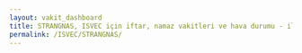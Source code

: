 ```yaml
---
layout: vakit_dashboard
title: STRANGNAS, ISVEC için iftar, namaz vakitleri ve hava durumu - ilçe/eyalet seç
permalink: /ISVEC/STRANGNAS/
---
```


<script type="text/javascript">
  var GLOBAL_COUNTRY = 'ISVEC';
  var GLOBAL_CITY = 'STRANGNAS';
  var GLOBAL_STATE = '';
  var lat = 72;
  var lon = 21;
</script>
